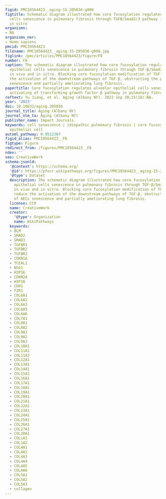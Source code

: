 ```yaml
---
figid: PMC10564423__aging-15-205036-g008
figtitle: Schematic diagram illustrated how core fucosylation regulated alveolar epithelial
  cells senescence in pulmonary fibrosis through TGFB/Smad2/3 pathway in vivo and
  in vitro
organisms:
- NA
organisms_ner:
- Homo sapiens
pmcid: PMC10564423
filename: PMC10564423__aging-15-205036-g008.jpg
figlink: /pmc/articles/PMC10564423/figure/F8
number: F8
caption: The schematic diagram illustrated how core fucosylation regulated alveolar
  epithelial cells senescence in pulmonary fibrosis through TGF-β/Smad2/3 pathway
  in vivo and in vitro. Blocking core fucosylation modification of TGF-βR could reduce
  the activation of the downstream pathways of TGF-β, obstructing the process of AECs
  senescence and partially ameliorating lung fibrosis.
papertitle: Core fucosylation regulates alveolar epithelial cells senescence through
  activating of transforming growth factor-β pathway in pulmonary fibrosis
reftext: Yu Jiang, et al. Aging (Albany NY). 2023 Sep 30;15(18):NA.
year: '2023'
doi: 10.18632/aging.205036
journal_title: Aging (Albany NY)
journal_nlm_ta: Aging (Albany NY)
publisher_name: Impact Journals
keywords: cell senescence | idiopathic pulmonary fibrosis | core fucosylation | alveolar
  epithelial cell
automl_pathway: 0.9512367
figid_alias: PMC10564423__F8
figtype: Figure
redirect_from: /figures/PMC10564423__F8
ndex: ''
seo: CreativeWork
schema-jsonld:
  '@context': https://schema.org/
  '@id': https://pfocr.wikipathways.org/figures/PMC10564423__aging-15-205036-g008.html
  '@type': Dataset
  description: The schematic diagram illustrated how core fucosylation regulated alveolar
    epithelial cells senescence in pulmonary fibrosis through TGF-β/Smad2/3 pathway
    in vivo and in vitro. Blocking core fucosylation modification of TGF-βR could
    reduce the activation of the downstream pathways of TGF-β, obstructing the process
    of AECs senescence and partially ameliorating lung fibrosis.
  license: CC0
  name: CreativeWork
  creator:
    '@type': Organization
    name: WikiPathways
  keywords:
  - BLM
  - SMAD2
  - SMAD3
  - TGFBR1
  - TGFBR2
  - TGFBR3
  - CDKN1A
  - TCEAL1
  - NSG1
  - H3P16
  - CDKN2A
  - H3P10
  - CDH1
  - FZR1
  - COL6A1
  - COL6A2
  - COL6A3
  - COL6A5
  - COL6A6
  - COL7A1
  - COL8A1
  - COL8A2
  - COL9A1
  - COL9A2
  - COL9A3
  - COL10A1
  - COL11A1
  - COL11A2
  - COL12A1
  - COL13A1
  - COL14A1
  - COL15A1
  - COL16A1
  - COL17A1
  - COL18A1
  - COL19A1
  - COL20A1
  - COL21A1
  - COL22A1
  - COL23A1
  - COL24A1
  - COL25A1
  - COL26A1
  - COL27A1
  - COL28A1
  - COL1A1
  - COL1A2
  - COL4A1
  - COL4A2
  - COL4A3
  - COL4A4
  - COL4A5
  - COL4A6
  - COL5A1
  - COL5A2
  - COL5A3
  - collagen
---
```

